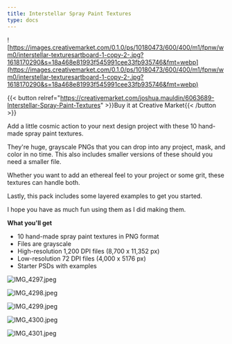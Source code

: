 ```yaml
---
title: Interstellar Spray Paint Textures
type: docs
---
```


![https://images.creativemarket.com/0.1.0/ps/10180473/600/400/m1/fpnw/wm0/interstellar-texturesartboard-1-copy-2-.jpg?1618170290&s=18a468e81993f545991cee33fb935746&fmt=webp](https://images.creativemarket.com/0.1.0/ps/10180473/600/400/m1/fpnw/wm0/interstellar-texturesartboard-1-copy-2-.jpg?1618170290&s=18a468e81993f545991cee33fb935746&fmt=webp)

{{< button relref="https://creativemarket.com/joshua.mauldin/6063689-Interstellar-Spray-Paint-Textures" >}}Buy it at Creative Market{{< /button >}}

Add a little cosmic action to your next design project with these 10 hand-made spray paint textures.

They're huge, grayscale PNGs that you can drop into any project, mask, and color in no time. This also includes smaller versions of these should you need a smaller file.

Whether you want to add an ethereal feel to your project or some grit, these textures can handle both.

Lastly, this pack includes some layered examples to get you started.

I hope you have as much fun using them as I did making them.

**What you'll get**

- 10 hand-made spray paint textures in PNG format
- Files are grayscale
- High-resolution 1,200 DPI files (8,700 x 11,352 px)
- Low-resolution 72 DPI files (4,000 x 5176 px)
- Starter PSDs with examples

![IMG_4297.jpeg](/img/IMG_4297.jpeg)

![IMG_4298.jpeg](/img/IMG_4298.jpeg)

![IMG_4299.jpeg](/img/IMG_4299.jpeg)

![IMG_4300.jpeg](/img/IMG_4300.jpeg)

![IMG_4301.jpeg](/img/IMG_4301.jpeg)